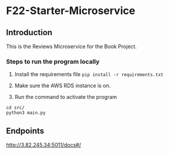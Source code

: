# F22-Starter-Microservice

## Introduction

This is the Reviews Microservice for the Book Project.

### Steps to run the program locally

1. Install the requirements file 
`pip install -r requirements.txt` 

2. Make sure the AWS RDS instance is on.

3. Run the command to activate the program 
```
cd src/
python3 main.py
```
## Endpoints 

http://3.82.245.34:5011/docs#/

